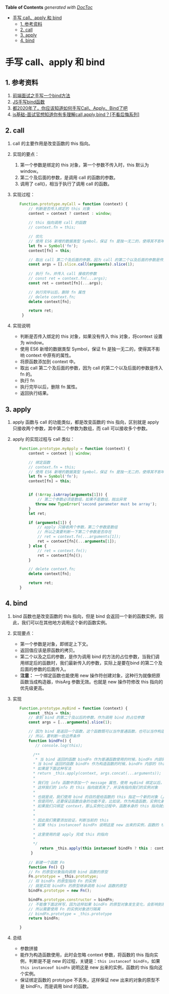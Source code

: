 <!-- START doctoc generated TOC please keep comment here to allow auto update -->
<!-- DON'T EDIT THIS SECTION, INSTEAD RE-RUN doctoc TO UPDATE -->
**Table of Contents**  *generated with [DocToc](https://github.com/thlorenz/doctoc)*

- [手写 call、apply 和 bind](#手写-callapply-和-bind)
  - [1. 参考资料](#1-参考资料)
  - [2. call](#2-call)
  - [3. apply](#3-apply)
  - [4. bind](#4-bind)

<!-- END doctoc generated TOC please keep comment here to allow auto update -->

# 手写 call、apply 和 bind

## 1. 参考资料

1. [前端面试之手写一个bind方法](https://juejin.cn/post/6844903688897576974)
2. [JS手写bind函数](https://juejin.cn/post/6844904056431837197)
3. [都2020年了，你应该知道如何手写Call、Apply、Bind了吧](https://juejin.cn/post/6844904042452221960)
4. [js基础-面试官想知道你有多理解call,apply,bind？[不看后悔系列]](https://juejin.cn/post/6844903906279964686)


## 2. call

1. call 的主要作用是改变函数的 this 指向。

2. 实现的要点：
   1. 第一个参数是绑定的 this 对象，第一个参数不传入时，this 默认为 window。
   2. 第二个及后面的参数，是调用 call 的函数的参数。
   3. 调用了 call()，相当于执行了调用 call 的函数。

3. 实现过程：
   ```javascript
      Function.prototype.myCall = function (context) {
          // 判断是否传入绑定的 this 对象
          context = context ? context : window;
          
          // this 指向调用 call 的函数
          // context.fn = this;

          // 优化
          // 使用 ES6 新增的数据类型 Symbol，保证 fn 是独一无二的，使得其不影响 context 中原有的属性
          let fn = Symbol('fn');
          context[fn] = this;

          // 取出 call 第二个及后面的参数，因为 call 的第二个以及后面的参数是传入 fn 的
          const args = [].slice.call(arguments).slice(1);
          
          // 执行 fn，并传入 call 接收的参数
          // const ret = context.fn(...args);
          const ret = context[fn](...args);

          // 执行完毕以后，删除 fn 属性
          // delete context.fn;
          delete context[fn];

          return ret;
       }
   
   ```
4. 实现说明
   - 判断是否传入绑定的 this 对象，如果没有传入 this 对象，将context 设置为 window。
   - 使用 ES6 新增的数据类型 Symbol，保证 fn 是独一无二的，使得其不影响 context 中原有的属性。
   - 将原函数添加到 context 中。
   - 取出 call 第二个及后面的参数，因为 call 的第二个以及后面的参数是传入 fn 的。
   - 执行 fn
   - 执行完毕以后，删除 fn 属性。
   - 返回执行结果。

## 3. apply

1. apply 函数与 call 的功能类似，都是改变函数的 this 指向，区别就是 apply 只接收两个参数，其中第二个参数为数组，而 call 可以接收多个参数。

2. apply 的实现过程与 call 类似：
   ```javascript
      Function.prototype.myApply = function (context) {
          context = context || window;

          // 绑定函数
          // context.fn = this;
          // 使用 ES6 新增的数据类型 Symbol，保证 fn 是独一无二的，使得其不影响 context 中原有的属性
          let fn = Symbol('fn');
          context[fn] = this;


          if (!Array.isArray(arguments[1])) {
              // 第二个参数必须是数组，如果不是数组，抛出异常
             throw new TypeError('second parameter must be array');
          }
          let ret;

          if (arguments[1]) {
              // apply 只接收两个参数，第二个参数是数组
              // 所以之类要判断一下第二个参数是否存在
              // ret = context.fn(...arguments[1]);
              ret = context[fn](...arguments[1]);
          } else {
              // ret = context.fn();
              ret = context[fn]();
          }

          // delete context.fn;
          delete context[fn];

          return ret;
      }
   ```
## 4. bind

1. bind 函数也是改变函数的 this 指向，但是 bind 会返回一个新的函数实例，因此，我们可以在其他地方调用这个新的函数实例。

2. 实现要点：
   - 第一个参数是对象，即绑定上下文。
   - 返回值应该是原函数的拷贝。
   - 第二个以及之后的参数，是作为调用 bind 的方法的占位参数，当我们调用绑定后的函数时，我们最新传入的参数，实际上是要在bind 的第二个及后面的参数的后面传入。
   - **注意：** 一个绑定函数也能使用 new 操作符创建对象，这种行为就像把原函数当成构造器，thisArg 参数无效。也就是 new 操作符修改 this 指向的优先级更高。

3. 实现
   ```javascript
      Function.prototype.myBind = function (context) {
          const _this = this;
          // 拿到 bind 的第二个及以后的参数，作为调用 bind 的占位参数
          const args = [...arguments].slice(1);

          // 因为 bind 是返回一个函数，这个函数既可以当作普通函数，也可以当作构造函数
          // 所以，要判断一些边界条件
          function bindFn() {
             // console.log(this);

            /**
             * 当 bind 返回的函数 bindFn 作为普通函数使用的时候，bindFn 内部的 this 指向的是 window
            * 当 bind 返回的函数 bindFn 作为构造函数的时候，bindFn 内部的 this 指向的是实例
            * 如果是下面这种写法
            * return _this.apply(context, args.concat(...arguments));
            *
            * 我们在 info 函数中添加一个 message 属性，使用 myBind 绑定以后，实例化，并将 message 属性打印出来，一定是 undefined
            * 这样我们的 info 的 this 指向就丢失了，并没有指向我们的实例对象
            *
            * 也就是说，我们使用 bind 的目的是给函数的 this 指定一个新的对象（上下文），这样函数就可以借用新的对象的一些属性，实现新的功能
            * 但是同时，还要保证函数自身的功能不变，比如说，作为构造函数，实例化新的对象，这种行为就像把原函数当成构造器，context 参数无效。也就是 new 操作符修改 this 指向的优先级更高
            * 如果我们只绑定 context，那么实例化过程中，函数本身的 this 指向就会丢失，从而无法完成实例化的要求
            *
            *
            * 因此我们需要添加验证，判断当前的 this
            * 如果 this instanceof bindFn 说明这是 new 出来的实例，函数的 this 指向这个实例，这个实例可以获得调用 bind 的函数的内部的值
            *
            * 这里使用的是 apply 完成 this 的指向
            *
            */
               return _this.apply(this instanceof bindFn ? this : context, args.concat(...arguments));
           }
 
          // 新建一个函数 Fn
          function Fn() {}
          // Fn 的原型对象指向调用 bind 函数的原型
          Fn.prototype = _this.prototype;
          // 将 bindFn 的原型指向 Fn 的实例
          // 就是实现 bindFn 的原型继承调用 bind 函数的原型
          bindFn.prototype = new Fn();

          bindFn.prototype.constructor = bindFn;
          // 不能像下面这样写，因为这样如果 bindFn 的原型对象发生变化，会影响到原来的函数的原型对象
          // 所以需要使用 Fn 的实例对象进行隔离
          // bindFn.prototype = _this.prototype
          return bindFn;

      }
   ```
  
4. 总结
   - 参数拼接
   - 能作为构造函数使用，此时会忽略 context 参数，将函数的 this 指向实例，判断是不是 new 的过程，关键是：`this instanceof bindFn`，如果 `this instanceof bindFn` 说明这是 new 出来的实例，函数的 this 指向这个实例。
   - 保证绑定函数的 prototype 不丢失，这样保证 new 出来的对象的原型不是 bindFn，而是调用 bind 的函数。